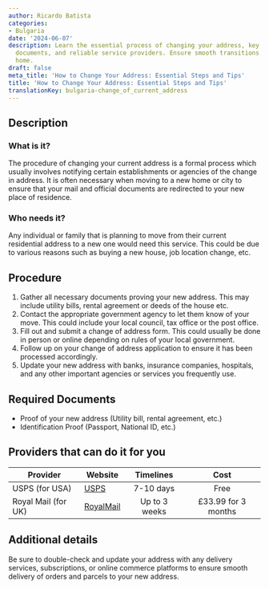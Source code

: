 ```yaml
---
author: Ricardo Batista
categories:
- Bulgaria
date: '2024-06-07'
description: Learn the essential process of changing your address, key steps, needed
  documents, and reliable service providers. Ensure smooth transitions to your new
  home.
draft: false
meta_title: 'How to Change Your Address: Essential Steps and Tips'
title: 'How to Change Your Address: Essential Steps and Tips'
translationKey: bulgaria-change_of_current_address
---
```



## Description
### What is it?
The procedure of changing your current address is a formal process which usually involves notifying certain establishments or agencies of the change in address. It is often necessary when moving to a new home or city to ensure that your mail and official documents are redirected to your new place of residence.

### Who needs it?
Any individual or family that is planning to move from their current residential address to a new one would need this service. This could be due to various reasons such as buying a new house, job location change, etc. 

## Procedure
1. Gather all necessary documents proving your new address. This may include utility bills, rental agreement or deeds of the house etc.
2. Contact the appropriate government agency to let them know of your move. This could include your local council, tax office or the post office.
3. Fill out and submit a change of address form. This could usually be done in person or online depending on rules of your local government.
4. Follow up on your change of address application to ensure it has been processed accordingly.
5. Update your new address with banks, insurance companies, hospitals, and any other important agencies or services you frequently use.

## Required Documents
- Proof of your new address (Utility bill, rental agreement, etc.)
- Identification Proof (Passport, National ID, etc.)

## Providers that can do it for you

| Provider        |     Website     |     Timelines    |       Cost      |
| --------------- | --------------- |  :-------------: | :-------------: |
| USPS (for USA)  |  [USPS](https://www.usps.com/manage/welcome.htm)       |      7-10 days      |       Free       |
| Royal Mail (for UK)      |  [RoyalMail](https://www.royalmail.com/personal/receiving-mail/redirection)     |      Up to 3 weeks      |        £33.99 for 3 months       |

## Additional details
Be sure to double-check and update your address with any delivery services, subscriptions, or online commerce platforms to ensure smooth delivery of orders and parcels to your new address.